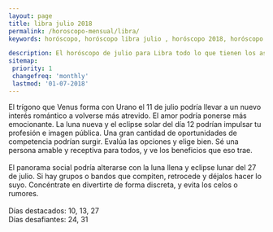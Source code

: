```yaml
---
layout: page
title: libra julio 2018 
permalink: /horoscopo-mensual/libra/
keywords: horóscopo, horóscopo libra julio , horóscopo 2018, horóscopo esperanza gracia, horoscop, horóscopos gratis, horoscopo libra, horoscopo libra 2018, Tarot, Astrologia, Zodíaco, libra, horoscopo gratis, horoscopo del mes 

description: El horóscopo de julio para Libra todo lo que tienen los astros preparados para este mes, amor, trabajo, familia. Todo sobre astrologia, tarot, predicciones.
sitemap:
 priority: 1
 changefreq: 'monthly'
 lastmod: '01-07-2018'
---
```



El trígono que Venus forma con Urano el 11 de julio podría llevar a un nuevo interés romántico a volverse más atrevido. El amor podría ponerse más emocionante. La luna nueva y el eclipse solar del día 12 podrían impulsar tu profesión e imagen pública. Una gran cantidad de oportunidades de competencia podrían surgir. Evalúa las opciones y elige bien. Sé una persona amable y receptiva para todos, y ve los beneficios que eso trae. <br><br>El panorama social podría alterarse con la luna llena y eclipse lunar del 27 de julio. Si hay grupos o bandos que compiten, retrocede y déjalos hacer lo suyo. Concéntrate en divertirte de forma discreta, y evita los celos o rumores. <br><br>Días destacados: 10, 13, 27<br>Días desafiantes: 24, 31</div>